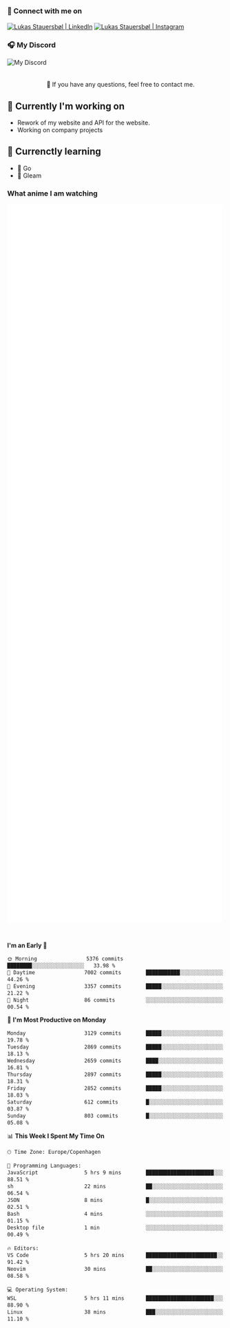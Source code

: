 ### 🔗 Connect with me on
<a href="https://www.instagram.com/lukas_stauersbol" target="_blank"><img align="center" src="https://raw.githubusercontent.com/stauersbol/stauersbol/main/images/instagram.svg" alt="Lukas Stauersbøl | LinkedIn" width="30px"/></a>
<a href="https://www.linkedin.com/in/lukas-stauersbol/" target="_blank"><img align="center" src="https://raw.githubusercontent.com/stauersbol/stauersbol/main/images/linkedin.svg" alt="Lukas Stauersbøl | Instagram" width="30px"/></a>

<p align="center">
 <h3>🎧 My Discord</h3>
 <img align="left" height="55px" src="https://discord.c99.nl/widget/theme-2/147806323323568128.png" alt="My Discord" />
</p>

<br/>
<br/>
<br/>
💬 If you have any questions, feel free to contact me.

## 🔭 Currently I'm working on
- Rework of my website and API for the website.
- Working on company projects
 
## 🌱 Currenctly learning
- 💙 Go
- 💜 Gleam

### What anime I am watching
<a href="https://anilist.co/user/slashiy/" align="center"><img align="center" width="500px" src="metrics.plugin.personal.anilist.svg" /></a>

<br/>

<!--START_SECTION:waka-->
**I'm an Early 🐤** 

```text
🌞 Morning                5376 commits        ████████░░░░░░░░░░░░░░░░░   33.98 % 
🌆 Daytime                7002 commits        ███████████░░░░░░░░░░░░░░   44.26 % 
🌃 Evening                3357 commits        █████░░░░░░░░░░░░░░░░░░░░   21.22 % 
🌙 Night                  86 commits          ░░░░░░░░░░░░░░░░░░░░░░░░░   00.54 % 
```
📅 **I'm Most Productive on Monday** 

```text
Monday                   3129 commits        █████░░░░░░░░░░░░░░░░░░░░   19.78 % 
Tuesday                  2869 commits        █████░░░░░░░░░░░░░░░░░░░░   18.13 % 
Wednesday                2659 commits        ████░░░░░░░░░░░░░░░░░░░░░   16.81 % 
Thursday                 2897 commits        █████░░░░░░░░░░░░░░░░░░░░   18.31 % 
Friday                   2852 commits        █████░░░░░░░░░░░░░░░░░░░░   18.03 % 
Saturday                 612 commits         █░░░░░░░░░░░░░░░░░░░░░░░░   03.87 % 
Sunday                   803 commits         █░░░░░░░░░░░░░░░░░░░░░░░░   05.08 % 
```


📊 **This Week I Spent My Time On** 

```text
🕑︎ Time Zone: Europe/Copenhagen

💬 Programming Languages: 
JavaScript               5 hrs 9 mins        ██████████████████████░░░   88.51 % 
sh                       22 mins             ██░░░░░░░░░░░░░░░░░░░░░░░   06.54 % 
JSON                     8 mins              █░░░░░░░░░░░░░░░░░░░░░░░░   02.51 % 
Bash                     4 mins              ░░░░░░░░░░░░░░░░░░░░░░░░░   01.15 % 
Desktop file             1 min               ░░░░░░░░░░░░░░░░░░░░░░░░░   00.49 % 

🔥 Editors: 
VS Code                  5 hrs 20 mins       ███████████████████████░░   91.42 % 
Neovim                   30 mins             ██░░░░░░░░░░░░░░░░░░░░░░░   08.58 % 

💻 Operating System: 
WSL                      5 hrs 11 mins       ██████████████████████░░░   88.90 % 
Linux                    38 mins             ███░░░░░░░░░░░░░░░░░░░░░░   11.10 % 
```


<!--END_SECTION:waka-->
